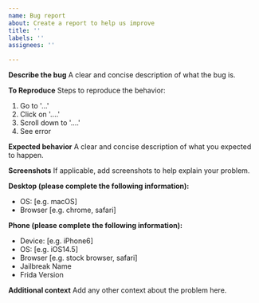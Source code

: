 ```yaml
---
name: Bug report
about: Create a report to help us improve
title: ''
labels: ''
assignees: ''

---
```


**Describe the bug**
A clear and concise description of what the bug is.

**To Reproduce**
Steps to reproduce the behavior:
1. Go to '...'
2. Click on '....'
3. Scroll down to '....'
4. See error

**Expected behavior**
A clear and concise description of what you expected to happen.

**Screenshots**
If applicable, add screenshots to help explain your problem.

**Desktop (please complete the following information):**
 - OS: [e.g. macOS]
 - Browser [e.g. chrome, safari]

**Phone (please complete the following information):**
 - Device: [e.g. iPhone6]
 - OS: [e.g. iOS14.5]
 - Browser [e.g. stock browser, safari]
 - Jailbreak Name
 - Frida Version

**Additional context**
Add any other context about the problem here.
